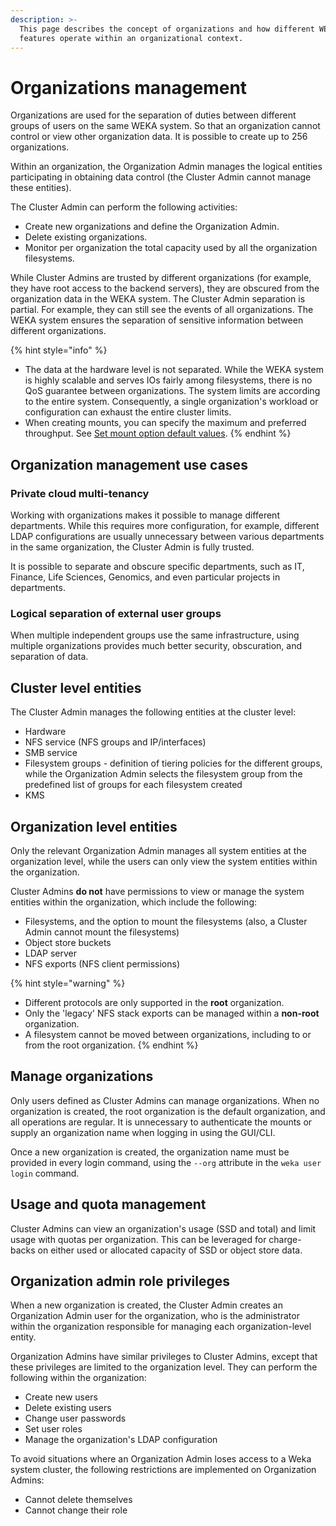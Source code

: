 ```yaml
---
description: >-
  This page describes the concept of organizations and how different WEKA system
  features operate within an organizational context.
---
```


# Organizations management

Organizations are used for the separation of duties between different groups of users on the same WEKA system. So that an organization cannot control or view other organization data. It is possible to create up to 256 organizations.

Within an organization, the Organization Admin manages the logical entities participating in obtaining data control (the Cluster Admin cannot manage these entities).

The Cluster Admin can perform the following activities:

* Create new organizations and define the Organization Admin.
* Delete existing organizations.
* Monitor per organization the total capacity used by all the organization filesystems.

‌While Cluster Admins are trusted by different organizations (for example, they have root access to the backend servers), they are obscured from the organization data in the WEKA system. The Cluster Admin separation is partial. For example, they can still see the events of all organizations. The WEKA system ensures the separation of sensitive information between different organizations.

{% hint style="info" %}
* The data at the hardware level is not separated. While the WEKA system is highly scalable and serves IOs fairly among filesystems, there is no QoS guarantee between organizations. The system limits are according to the entire system. Consequently, a single organization's workload or configuration can exhaust the entire cluster limits.
* When creating mounts, you can specify the maximum and preferred throughput. See   [Set mount option default values](../../fs/mounting-filesystems.md#set-mount-option-default-values).
{% endhint %}

## Organization management use cases&#x20;

### Private cloud multi-tenancy

Working with organizations makes it possible to manage different departments. While this requires more configuration, for example, different LDAP configurations are usually unnecessary between various departments in the same organization, the Cluster Admin is fully trusted.

It is possible to separate and obscure specific departments, such as IT, Finance, Life Sciences, Genomics, and even particular projects in departments.

### Logical separation of external user groups

When multiple independent groups use the same infrastructure, using multiple organizations provides much better security, obscuration, and separation of data.

## Cluster level entities

The Cluster Admin manages the following entities at the cluster level:

* Hardware
* NFS service (NFS groups and IP/interfaces)
* SMB service
* Filesystem groups - definition of tiering policies for the different groups, while the Organization Admin selects the filesystem group from the predefined list of groups for each filesystem created
* KMS

## Organization level entities

Only the relevant Organization Admin manages all system entities at the organization level, while the users can only view the system entities within the organization.

Cluster Admins **do not** have permissions to view or manage the system entities within the organization, which include the following:

* Filesystems, and the option to mount the filesystems (also, a Cluster Admin cannot  mount  the filesystems)
* Object store buckets
* LDAP server
* NFS exports (NFS client permissions)

{% hint style="warning" %}
* Different protocols are only supported in the **root** organization.
* Only the 'legacy' NFS stack exports can be managed within a **non-root** organization.
* A filesystem cannot be moved between organizations, including to or from the root organization.
{% endhint %}

## Manage organizations

Only users defined as Cluster Admins can manage organizations. When no organization is created, the root organization is the default organization, and all operations are regular. It is unnecessary to authenticate the mounts or supply an organization name when logging in using the GUI/CLI.

Once a new organization is created, the organization name must be provided in every login command, using the `--org` attribute in the `weka user login` command.

## Usage and quota management

Cluster Admins can view an organization's usage (SSD and total) and limit usage with quotas per organization. This can be leveraged for charge-backs on either used or allocated capacity of SSD or object store data.

## Organization admin role privileges

When a new organization is created, the Cluster Admin creates an Organization Admin user for the organization, who is the administrator within the organization responsible for managing each organization-level entity.

Organization Admins have similar privileges to Cluster Admins, except that these privileges are limited to the organization level. They can perform the following within the organization:

* Create new users
* Delete existing users
* Change user passwords
* Set user roles
* Manage the organization's LDAP configuration

To avoid situations where an Organization Admin loses access to a Weka system cluster, the following restrictions are implemented on Organization Admins:

* Cannot delete themselves
* Cannot change their role
